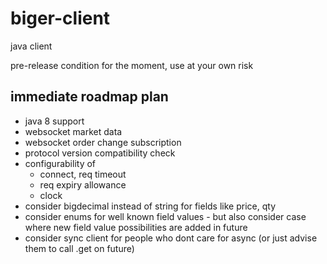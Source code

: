 # biger-client
java client

pre-release condition for the moment, use at your own risk

## immediate roadmap plan
* java 8 support
* websocket market data
* websocket order change subscription
* protocol version compatibility check
* configurability of 
  - connect, req timeout
  - req expiry allowance
  - clock
* consider bigdecimal instead of string for fields like price, qty
* consider enums for well known field values - but also consider case where new field value possibilities are added in future
* consider sync client for people who dont care for async (or just advise them to call .get on future)
